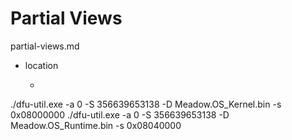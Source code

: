 # Partial Views

partial-views.md

*   location

    *   





    

./dfu-util.exe -a 0 -S 356639653138 -D Meadow.OS_Kernel.bin -s 0x08000000
./dfu-util.exe -a 0 -S 356639653138 -D Meadow.OS_Runtime.bin -s 0x08040000